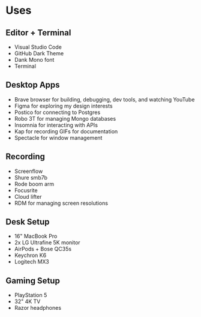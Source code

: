 # Uses

## Editor + Terminal

- Visual Studio Code
- GitHub Dark Theme
- Dank Mono font
- Terminal

## Desktop Apps

- Brave browser for building, debugging, dev tools, and watching YouTube
- Figma for exploring my design interests
- Postico for connecting to Postgres
- Robo 3T for managing Mongo databases
- Insomnia for interacting with APIs
- Kap for recording GIFs for documentation
- Spectacle for window management

## Recording

- Screenflow
- Shure smb7b
- Rode boom arm
- Focusrite
- Cloud lifter
- RDM for managing screen resolutions

## Desk Setup

- 16" MacBook Pro
- 2x LG Ultrafine 5K monitor
- AirPods + Bose QC35s
- Keychron K6
- Logitech MX3

## Gaming Setup

- PlayStation 5
- 32" 4K TV
- Razor headphones
